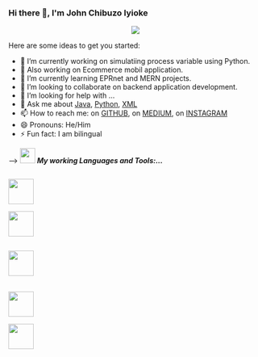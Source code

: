 ### Hi there 👋, I'm John Chibuzo Iyioke

<p align="center">
<img src="https://github-readme-stats.vercel.app/api?username=coder-chibuzo&show_icons=true&theme=dark&count_private=true&include_all_commits=true&custom_title=John Chibuzo Iyioke's Stats">
</p>



Here are some ideas to get you started:

- 🔭 I’m currently working on simulatiing process variable using Python.
- 🔭 Also working on Ecommerce mobil application.
- 🌱 I’m currently learning EPRnet and MERN projects.
- 👯 I’m looking to collaborate on backend application development.
- 🤔 I’m looking for help with ...
- 💬 Ask me about [Java](https://www.java.com/en/), [Python](https://kotlinlang.org/), [XML](https://en.wikipedia.org/wiki/XML)
- 📫 How to reach me: on  [GITHUB](https://github.com/coder-chibuzo),   on   [MEDIUM](https://medium.com/@johnchibuzoiyioke), on  [INSTAGRAM](https://www.instagram.com/john_chibuzo_iyioke/)
- 😄 Pronouns: He/Him
- ⚡ Fun fact: I am bilingual

-->
<img src="https://media.giphy.com/media/iY8CRBdQXODJSCERIr/giphy.gif" width="30px">&nbsp;***My working Languages and Tools:...***
<p align="left">
  
  <code> <img height="50" src="https://www.thewindowsclub.com/wp-content/uploads/2020/11/python-logo.png?ezimgfmt=ng%3Awebp%2Fngcb188"> </code>
  <code> <img height="50" src="https://www.vectorlogo.zone/logos/java/java-ar21.svg"> </code>
  
  <code> <img height="50" src="https://exaud.com/wp-content/uploads/2017/06/Android-Now-Oficially-Supports-Kotlin-Programming-Language.jpeg"> </code>  
  <code> <img height="50" src="https://www.vectorlogo.zone/logos/mysql/mysql-ar21.svg"> </code>
  <code> <img height="50" src=" https://en.wikipedia.org/wiki/XML#/media/File:Extensible_Markup_Language_(XML)_logo.svg
  "> </code>
 
 
  

</p>  
